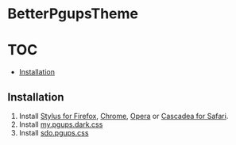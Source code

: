 # BetterPgupsTheme

# TOC
  * [Installation](#installation)
  

## Installation

1. Install [Stylus for Firefox](https://addons.mozilla.org/en-US/firefox/addon/styl-us/), [Chrome](https://chrome.google.com/webstore/detail/stylus/clngdbkpkpeebahjckkjfobafhncgmne), [Opera](https://addons.opera.com/en-gb/extensions/details/stylus/) or [Cascadea for Safari](https://cascadea.app/).
2. Install [my.pgups.dark.css](https://github.com/CalebCintary/BetterPgupsTheme/raw/main/my.pgups.user.css)
3. Install [sdo.pgups.css](https://github.com/CalebCintary/BetterPgupsTheme/raw/main/sdo.pgups.ru.user.css)
